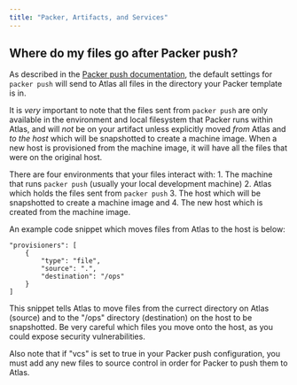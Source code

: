 ```yaml
---
title: "Packer, Artifacts, and Services"
---
```

## Where do my files go after Packer push?
As described in the [Packer push documentation](https://www.packer.io/docs/templates/push.html), the default settings for `packer push` will send to Atlas all files in the directory your Packer template is in. 

It is _very_ important to note that the files sent from `packer push` are  only available in the environment and local filesystem that Packer runs within Atlas, and will _not_ be on your artifact unless explicitly moved _from_ Atlas and _to the host_ which will be snapshotted to create a machine image. When a new host is provisioned from the machine image, it will have all the files that were on the original host. 

There are four environments that your files interact with: 1. The machine that runs `packer push` (usually your local development machine) 2. Atlas which holds the files sent from `packer push` 3. The host which will be snapshotted to create a machine image and 4. The new host which is created from the machine image. 

An example code snippet which moves files from Atlas to the host is below:

	"provisioners": [
		{   
		    "type": "file",
		    "source": ".",
		    "destination": "/ops"
		}
	]

This snippet tells Atlas to move files from the currect directory on Atlas (source) and to the "/ops" directory (destination) on the host to be snapshotted. Be very careful which files you move onto the host, as you could expose security vulnerabilities.

Also note that if "vcs" is set to true in your Packer push configuration, you must add any new files to source control in order for Packer to push them to Atlas.
